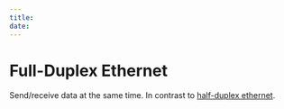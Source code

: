 ```yaml
---
title: 
date: 
---
```


# Full-Duplex Ethernet

Send/receive data at the same time. In contrast to [half-duplex ethernet](2020-10-17--16-16-48Z--half_duplex_ethernet.md).

